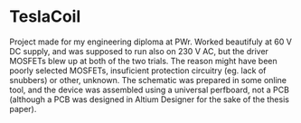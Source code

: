 # TeslaCoil
Project made for my engineering diploma at PWr. Worked beautifuly at 60 V DC supply, and was supposed to run also on 230 V AC, but the driver MOSFETs blew up at both of the two trials. The reason might have been poorly selected MOSFETs, insuficient protection circuitry (eg. lack of snubbers) or other, unknown. The schematic was prepared in some online tool, and the device was assembled using a universal perfboard, not a PCB (although a PCB was designed in Altium Designer for the sake of the thesis paper).
